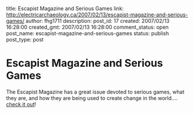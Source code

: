 title: Escapist Magazine and Serious Games
link: http://electricarchaeology.ca/2007/02/13/escapist-magazine-and-serious-games/
author: fhg1711
description: 
post_id: 17
created: 2007/02/13 16:28:00
created_gmt: 2007/02/13 16:28:00
comment_status: open
post_name: escapist-magazine-and-serious-games
status: publish
post_type: post

# Escapist Magazine and Serious Games

The Escapist Magazine has a great issue devoted to serious games, what they are, and how they are being used to create change in the world.... [check it out](http://www.escapistmagazine.com/issue/82)!